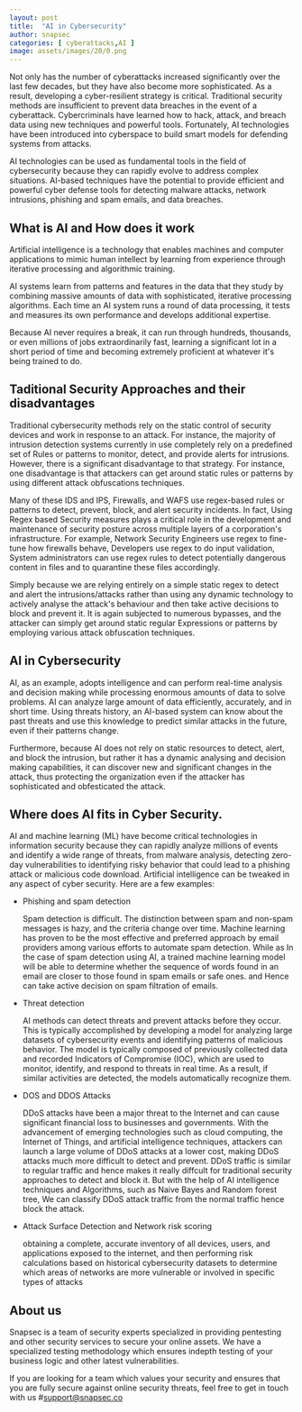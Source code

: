 ```yaml
---
layout: post
title:  "AI in Cybersecurity"
author: snapsec
categories: [ cyberattacks,AI ]
image: assets/images/20/0.png
---
```



Not only has the number of cyberattacks increased significantly over the last few decades, but they have also become more sophisticated. As a result, developing a cyber-resilient strategy is critical. Traditional security methods are insufficient to prevent data breaches in the event of a cyberattack.
Cybercriminals have learned how to hack, attack, and breach data using new techniques and powerful tools. Fortunately, AI technologies have been introduced into cyberspace to build smart models for defending systems from attacks.

AI technologies can be used as fundamental tools in the field of cybersecurity because they can rapidly evolve to address complex situations. AI-based techniques have the potential to provide efficient and powerful cyber defense tools for detecting malware attacks, network intrusions, phishing and spam emails, and data breaches.

## What is AI and How does it work

Artificial intelligence is a technology that enables machines and computer applications to mimic human intellect by learning from experience through iterative processing and algorithmic training.

AI systems learn from patterns and features in the data that they study by combining massive amounts of data with sophisticated, iterative processing algorithms. Each time an AI system runs a round of data processing, it tests and measures its own performance and develops additional expertise.

Because AI never requires a break, it can run through hundreds, thousands, or even millions of jobs extraordinarily fast, learning a significant lot in a short period of time and becoming extremely proficient at whatever it's being trained to do.






## Taditional Security Approaches and their disadvantages

Traditional cybersecurity methods rely on the static control of security devices and work in response to an attack. For instance, the majority of intrusion detection systems currently in use completely rely on a predefined set of Rules or patterns to monitor, detect, and provide alerts for intrusions. However, there is a significant disadvantage to that strategy. For instance, one disadvantage is that attackers can get around static rules or patterns by using different attack obfuscations techniques.

Many of these IDS and IPS, Firewalls, and WAFS use regex-based rules or patterns to detect, prevent, block, and alert security incidents. In fact, Using Regex based Security measures plays a critical role in the development and maintenance of security posture across multiple layers of a corporation's infrastructure. For example, Network Security Engineers use regex to fine-tune how firewalls behave, Developers use regex to do input validation, System administrators can use regex rules to detect potentially dangerous content in files and to quarantine these files accordingly.

Simply because we are relying entirely on a simple static regex to detect and alert the intrusions/attacks rather than using any dynamic technology to actively analyse the attack's behaviour and then take active decisions to block and prevent it. It is again subjected to numerous bypasses, and the attacker can simply get around static regular Expressions or patterns by employing various attack obfuscation techniques.

## AI in Cybersecurity 

AI, as an example, adopts intelligence and can perform real-time analysis and decision making while processing enormous amounts of data to solve problems. AI can analyze large amount of data efficiently, accurately, and in short time. Using threats history, an AI-based system can know about the past threats and use this knowledge to predict similar attacks in the future, even if their patterns change.

Furthermore, because AI does not rely on static resources to detect, alert, and block the intrusion, but rather it has a dynamic analysing and decision making capabilities, it can discover new and significant changes in the attack, thus protecting the organization even if the attacker has sophisticated and obfesticated the attack.

## Where does AI fits in Cyber Security.

AI and machine learning (ML) have become critical technologies in information security because they can rapidly analyze millions of events and identify a wide range of threats, from malware analysis, detecting zero-day vulnerabilities to identifying risky behavior that could lead to a phishing attack or malicious code download. Artificial intelligence can be tweaked in any aspect of cyber security. Here are a few examples:


- Phishing and spam detection

  Spam detection is difficult. The distinction between spam and non-spam messages is hazy, and the criteria change over time. Machine learning has proven to be the most effective and preferred approach by email providers among various efforts to automate spam detection. While as In the case of spam detection using AI, a trained machine learning model will be able to determine whether the sequence of words found in an email are closer to those found in spam emails or safe ones. and Hence can take active decision on spam filtration of emails.
  
  
- Threat detection

  AI methods can detect threats and prevent attacks before they occur. This is typically accomplished by developing a model for analyzing large datasets of cybersecurity events and identifying patterns of malicious behavior. The model is typically composed of previously collected data and recorded Indicators of Compromise (IOC), which are used to monitor, identify, and respond to threats in real time.
As a result, if similar activities are detected, the models automatically recognize them.

- DOS and DDOS Attacks


  DDoS attacks have been a major threat to the Internet and can cause significant financial loss to businesses and governments. With the advancement of emerging technologies such as cloud computing, the Internet of Things, and artificial intelligence techniques, attackers can launch a large volume of DDoS attacks at a lower cost, making DDoS attacks much more difficult to detect and prevent. DDoS traffic is similar to regular traffic and hence makes it really diffcult for traditional security approaches to detect and block it. But with the help of AI intelligence techniques and Algorithms, such as Naive Bayes and Random forest tree, We can classify DDoS attack traffic from the normal traffic hence block the attack.

- Attack Surface Detection and Network risk scoring

  obtaining a complete, accurate inventory of all devices, users, and applications exposed to the internet, and then performing risk calculations based on historical cybersecurity datasets to determine which areas of networks are more vulnerable or involved in specific types of attacks





## About us

Snapsec is a team of security experts specialized in providing pentesting and other security services to secure your online assets. We have a specialized testing methodology which ensures indepth testing of your business logic and other latest vulnerabilities. 

 If you are looking for a team which values your security and ensures that you are fully secure against online security threats, feel free to get in touch with us #[support@snapsec.co](mailto:support@snapsec.co)
